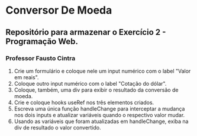 ﻿# Conversor De Moeda
## Repositório para armazenar o Exercício 2 - Programação Web. 
### Professor Fausto Cintra
1. Crie um formulário e coloque nele um input numérico com o label "Valor em reais".
2. Coloque outro input numérico com o label "Cotação do dólar".
3. Coloque, também, uma div para exibir o resultado da conversão de moeda.
4. Crie e coloque hooks useRef nos três elementos criados.
5. Escreva uma única função handleChange para interceptar a mudança nos dois inputs e atualizar variáveis quando o respectivo valor mudar.
6. Usando as variáveis que foram atualizadas em handleChange, exiba na div de resultado o valor convertido.

